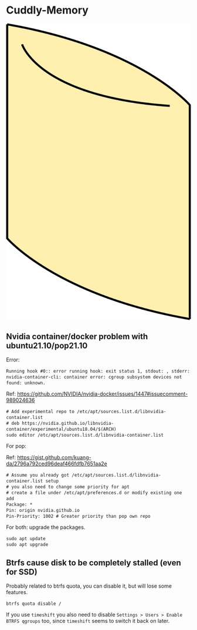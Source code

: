 # Cuddly-Memory

![](res/drawing.svg)

## Nvidia container/docker problem with ubuntu21.10/pop21.10

Error:
```
Running hook #0:: error running hook: exit status 1, stdout: , stderr: nvidia-container-cli: container error: cgroup subsystem devices not found: unknown.
```

Ref: https://github.com/NVIDIA/nvidia-docker/issues/1447#issuecomment-989024636
```
# Add experimental repo to /etc/apt/sources.list.d/libnvidia-container.list
# deb https://nvidia.github.io/libnvidia-container/experimental/ubuntu18.04/$(ARCH)
sudo editor /etc/apt/sources.list.d/libnvidia-container.list
```

For pop:

Ref: https://gist.github.com/kuang-da/2796a792ced96deaf466fdfb7651aa2e

```
# Assume you already got /etc/apt/sources.list.d/libnvidia-container.list setup
# you also need to change some priority for apt
# create a file under /etc/apt/preferences.d or modify existing one add
Package: *
Pin: origin nvidia.github.io
Pin-Priority: 1002 # Greater priority than pop own repo
```

For both: upgrade the packages.

```
sudo apt update
sudo apt upgrade
```

## Btrfs cause disk to be completely stalled (even for SSD)

Probably related to btrfs quota, you can disable it, but will lose some features.

```
btrfs quota disable /
```

If you use `timeshift` you also need to disable `Settings > Users > Enable BTRFS qgroups` too, since `timeshift` seems to switch it back on later.
